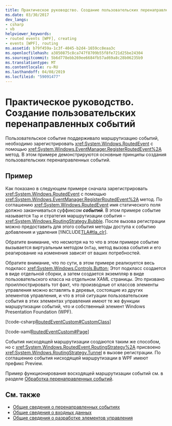 ```yaml
---
title: Практическое руководство. Создание пользовательских перенаправленных событий
ms.date: 03/30/2017
dev_langs:
- csharp
- vb
helpviewer_keywords:
- routed events [WPF], creating
- events [WPF], routing
ms.assetid: b79f459a-1c3f-4045-b2d4-1659cc8eaa3c
ms.openlocfilehash: a3850875c8ca747f8709b55f8fe721d25be24304
ms.sourcegitcommit: 5b6d778ebb269ee6684fb57ad69a8c28b06235b9
ms.translationtype: MT
ms.contentlocale: ru-RU
ms.lasthandoff: 04/08/2019
ms.locfileid: "59091477"
---
```

# <a name="how-to-create-a-custom-routed-event"></a>Практическое руководство. Создание пользовательских перенаправленных событий
Пользовательское событие поддерживало маршрутизацию событий, необходимо зарегистрировать <xref:System.Windows.RoutedEvent> с помощью <xref:System.Windows.EventManager.RegisterRoutedEvent%2A> метод. В этом примере демонстрируются основные принципы создания пользовательских перенаправленных событий.  
  
## <a name="example"></a>Пример  
 Как показано в следующем примере сначала зарегистрировать <xref:System.Windows.RoutedEvent> с помощью <xref:System.Windows.EventManager.RegisterRoutedEvent%2A> метод. По соглашению <xref:System.Windows.RoutedEvent> имя статического поля должно заканчиваться суффиксом ***событий***. В этом примере событие называется `Tap` и стратегия маршрутизации события – <xref:System.Windows.RoutingStrategy.Bubble>. После вызова регистрации можно предоставить для этого события методы доступа к событию добавления и удаления [!INCLUDE[TLA#tla_clr](../../../../includes/tlasharptla-clr-md.md)].  
  
 Обратите внимание, что несмотря на то что в этом примере событие вызывается виртуальным методом `OnTap`, метод вызова события и его реагирование на изменения зависят от ваших потребностей.  
  
 Обратите внимание, что по сути, в этом примере реализуется весь подкласс <xref:System.Windows.Controls.Button>; Этот подкласс создается в виде отдельной сборки, а затем создается экземпляр в виде пользовательского класса на отдельном XAML страницы. Это призвано проиллюстрировать тот факт, что производные от классов элементы управления можно вставлять в деревья, состоящие из других элементов управления, и что в этой ситуации пользовательские события в этих элементах управления имеют те же функции маршрутизации событий, что и собственный элемент Windows Presentation Foundation (WPF).  
  
 [!code-csharp[RoutedEventCustom#CustomClass](~/samples/snippets/csharp/VS_Snippets_Wpf/RoutedEventCustom/CSharp/SDKSampleLibrary/class1.cs#customclass)]
   
  
 [!code-xaml[RoutedEventCustom#Page](~/samples/snippets/csharp/VS_Snippets_Wpf/RoutedEventCustom/CSharp/RoutedEventCustomApp/default.xaml#page)]  
  
 События нисходящей маршрутизации создаются таким же способом, но с <xref:System.Windows.RoutedEvent.RoutingStrategy%2A> присвоено <xref:System.Windows.RoutingStrategy.Tunnel> в вызове регистрации. По соглашению события нисходящей маршрутизации в WPF имеют префикс Preview.  
  
 Пример функционирования восходящей маршрутизации событий см. в разделе [Обработка перенаправленных событий](how-to-handle-a-routed-event.md).  
  
## <a name="see-also"></a>См. также

- [Общие сведения о перенаправленных событиях](routed-events-overview.md)
- [Общие сведения о входных данных](input-overview.md)
- [Общие сведения о разработке элементов управления](../controls/control-authoring-overview.md)
